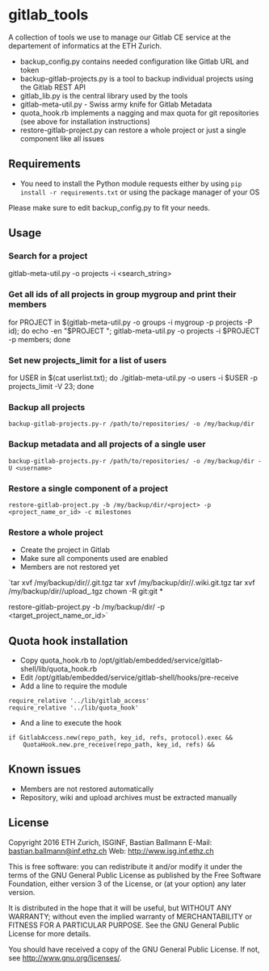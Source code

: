 # gitlab_tools

A collection of tools we use to manage our Gitlab CE service at the departement of informatics at the ETH Zurich.

- backup_config.py contains needed configuration like Gitlab URL and token
- backup-gitlab-projects.py is a tool to backup individual projects using the Gitlab REST API
- gitlab_lib.py is the central library used by the tools
- gitlab-meta-util.py - Swiss army knife for Gitlab Metadata
- quota_hook.rb implements a nagging and max quota for git repositories (see above for installation instructions)
- restore-gitlab-project.py can restore a whole project or just a single component like all issues


## Requirements

- You need to install the Python module requests either by using `pip install -r requirements.txt` or using the package manager of your OS

Please make sure to edit backup_config.py to fit your needs.


## Usage

### Search for a project

gitlab-meta-util.py -o projects -i <search_string>

### Get all ids of all projects in group mygroup and print their members

for PROJECT in $(gitlab-meta-util.py -o groups -i mygroup -p projects -P id); do echo -en "$PROJECT "; gitlab-meta-util.py -o projects -i $PROJECT -p members; done

### Set new projects_limit for a list of users

for USER in $(cat userlist.txt); do ./gitlab-meta-util.py -o users -i $USER -p projects_limit -V 23; done

### Backup all projects

`backup-gitlab-projects.py-r /path/to/repositories/ -o /my/backup/dir`

### Backup metadata and all projects of a single user

`backup-gitlab-projects.py-r /path/to/repositories/ -o /my/backup/dir -U <username>`

### Restore a single component of a project

`restore-gitlab-project.py -b /my/backup/dir/<project> -p <project_name_or_id> -c milestones`

### Restore a whole project

- Create the project in Gitlab
- Make sure all components used are enabled
- Members are not restored yet

`tar xvf /my/backup/dir/<project>/<project>.git.tgz
tar xvf /my/backup/dir/<project>/<project>.wiki.git.tgz
tar xvf /my/backup/dir/<project>/upload_<project>.tgz
chown -R git:git *

restore-gitlab-project.py -b /my/backup/dir/<project> -p <target_project_name_or_id>`


## Quota hook installation

- Copy quota_hook.rb to /opt/gitlab/embedded/service/gitlab-shell/lib/quota_hook.rb
- Edit /opt/gitlab/embedded/service/gitlab-shell/hooks/pre-receive
- Add a line to require the module

```
require_relative '../lib/gitlab_access'
require_relative '../lib/quota_hook'
```

- And a line to execute the hook

```
if GitlabAccess.new(repo_path, key_id, refs, protocol).exec &&
    QuotaHook.new.pre_receive(repo_path, key_id, refs) &&
```


## Known issues

- Members are not restored automatically
- Repository, wiki and upload archives must be extracted manually


## License

Copyright 2016 ETH Zurich, ISGINF, Bastian Ballmann
E-Mail: bastian.ballmann@inf.ethz.ch
Web: http://www.isg.inf.ethz.ch

This is free software: you can redistribute it and/or modify
it under the terms of the GNU General Public License as published by
the Free Software Foundation, either version 3 of the License, or
(at your option) any later version.

It is distributed in the hope that it will be useful,
but WITHOUT ANY WARRANTY; without even the implied warranty of
MERCHANTABILITY or FITNESS FOR A PARTICULAR PURPOSE.  See the
GNU General Public License for more details.

You should have received a copy of the GNU General Public License.
If not, see <http://www.gnu.org/licenses/>.

